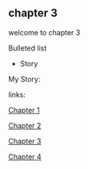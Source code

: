 ## chapter 3

welcome to chapter 3

Bulleted list

- Story


My Story:





links:

[Chapter 1](chapter01.md)

[Chapter 2](chapter02.md)

[Chapter 3](chapter03.md)

[Chapter 4](chapter04.md)
